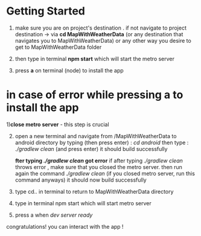 # Getting Started
1) make sure you are on project's destination . if not navigate to project destination -> 
via **cd MapWithWeatherData** (or any destination that navigates you to MapWithWeatherData) or any other way you desire to get to MapWithWeatherData folder

2) then type in terminal **npm start** which will start the metro server
3) press **a** on terminal (node) to install the app

# in case of error while pressing a to install the app

1)**close metro server** - this step is crucial

2) open a new terminal and navigate from /MapWithWeatherData to android directory by typing (then press enter) :  *cd android*
   then type :  *./gradlew clean* (and press enter) it should  build successfully
   
   **fter typing *./gradlew clean* got error**
   if after typing *./gradlew clean* throws error , make sure that you closed the metro server. 
   then run again the command *./gradlew clean* (if you closed metro server, run this command anyways) it should now build successfully

3) type cd.. in terminal to return to MapWithWeatherData directory
4) type in terminal npm start which will start metro server
5) press a when *dev server ready*

congratulations! you can interact with the app !

